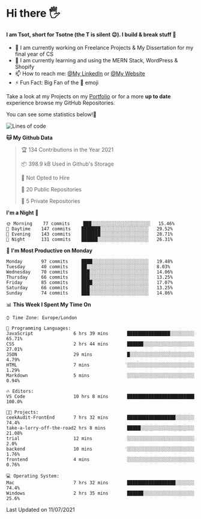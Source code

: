 # Hi there :raised_hand_with_fingers_splayed:
#### I am Tsot, short for Tsotne (the T is silent :wink:). I build & break stuff :space_invader:
- :telescope: I am currently working on Freelance Projects & My Dissertation for my final year of CS
- :seedling: I am currently learning and using the MERN Stack, WordPress & Shopify
- :mailbox: How to reach me: [@My LinkedIn](https://www.linkedin.com/in/tsotne-gvadzabia/) or [@My Website](https://tsotnegvadzabia.me/contact)
- :zap: Fun Fact: Big Fan of the :space_invader: emoji

Take a look at my Projects on my [Portfolio](https://tsotnegvadzabia.me/) or for a more **up to date** experience browse my GitHub Repositories.

You can see some statistics below!:space_invader:
<!--START_SECTION:waka-->
![Lines of code](https://img.shields.io/badge/From%20Hello%20World%20I%27ve%20Written-3.5%20million%20lines%20of%20code-blue)

**🐱 My Github Data** 

> 🏆 134 Contributions in the Year 2021
 > 
> 📦 398.9 kB Used in Github's Storage 
 > 
> 🚫 Not Opted to Hire
 > 
> 📜 20 Public Repositories 
 > 
> 🔑 5 Private Repositories  
 > 
**I'm a Night 🦉** 

```text
🌞 Morning    77 commits     ███░░░░░░░░░░░░░░░░░░░░░░   15.46% 
🌆 Daytime    147 commits    ███████░░░░░░░░░░░░░░░░░░   29.52% 
🌃 Evening    143 commits    ███████░░░░░░░░░░░░░░░░░░   28.71% 
🌙 Night      131 commits    ██████░░░░░░░░░░░░░░░░░░░   26.31%

```
📅 **I'm Most Productive on Monday** 

```text
Monday       97 commits     ████░░░░░░░░░░░░░░░░░░░░░   19.48% 
Tuesday      40 commits     ██░░░░░░░░░░░░░░░░░░░░░░░   8.03% 
Wednesday    70 commits     ███░░░░░░░░░░░░░░░░░░░░░░   14.06% 
Thursday     66 commits     ███░░░░░░░░░░░░░░░░░░░░░░   13.25% 
Friday       85 commits     ████░░░░░░░░░░░░░░░░░░░░░   17.07% 
Saturday     66 commits     ███░░░░░░░░░░░░░░░░░░░░░░   13.25% 
Sunday       74 commits     ███░░░░░░░░░░░░░░░░░░░░░░   14.86%

```


📊 **This Week I Spent My Time On** 

```text
⌚︎ Time Zone: Europe/London

💬 Programming Languages: 
JavaScript               6 hrs 39 mins       ████████████████░░░░░░░░░   65.71% 
CSS                      2 hrs 44 mins       ██████░░░░░░░░░░░░░░░░░░░   27.01% 
JSON                     29 mins             █░░░░░░░░░░░░░░░░░░░░░░░░   4.79% 
HTML                     7 mins              ░░░░░░░░░░░░░░░░░░░░░░░░░   1.29% 
Markdown                 5 mins              ░░░░░░░░░░░░░░░░░░░░░░░░░   0.94%

🔥 Editors: 
VS Code                  10 hrs 8 mins       █████████████████████████   100.0%

🐱‍💻 Projects: 
ceekAudit-FrontEnd       7 hrs 32 mins       ██████████████████░░░░░░░   74.4% 
take-a-lorry-off-the-road2 hrs 8 mins        █████░░░░░░░░░░░░░░░░░░░░   21.08% 
trial                    12 mins             ░░░░░░░░░░░░░░░░░░░░░░░░░   2.0% 
backend                  10 mins             ░░░░░░░░░░░░░░░░░░░░░░░░░   1.76% 
frontend                 4 mins              ░░░░░░░░░░░░░░░░░░░░░░░░░   0.76%

💻 Operating System: 
Mac                      7 hrs 32 mins       ██████████████████░░░░░░░   74.4% 
Windows                  2 hrs 35 mins       ██████░░░░░░░░░░░░░░░░░░░   25.6%

```


 Last Updated on 11/07/2021
<!--END_SECTION:waka-->
